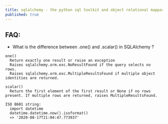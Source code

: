 ```yaml
---
title: sqlalchemy - the python sql toolkit and object relational mapper
published: true
---
```


## FAQ: 

* What is the difference between .one() and .scalar() in SQLAlchemy ?

```
one() 
  Return exactly one result or raise an exception 
  Raises sqlalchemy.orm.exc.NoResultFound if the query selects no rows. 
  Raises sqlalchemy.orm.exc.MultipleResultsFound if multiple object identities are returned. 

scalar()
  Return the first element of the first result or None if no rows present. If multiple rows are returned, raises MultipleResultsFound.

ISO 8601 string:
  import datetime 
  datetime.datetime.now().isoformat() 
  »> '2020-08-17T21:04:47.773937' 

```

